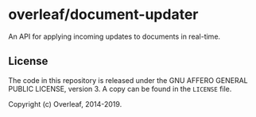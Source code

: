 overleaf/document-updater
===========================

An API for applying incoming updates to documents in real-time.

License
-------

The code in this repository is released under the GNU AFFERO GENERAL PUBLIC LICENSE, version 3. A copy can be found in the `LICENSE` file.

Copyright (c) Overleaf, 2014-2019.

